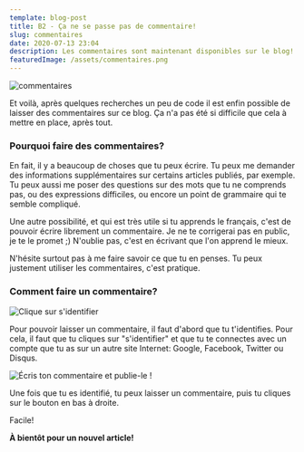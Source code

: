 ```yaml
---
template: blog-post
title: B2 - Ça ne se passe pas de commentaire!
slug: commentaires
date: 2020-07-13 23:04
description: Les commentaires sont maintenant disponibles sur le blog!
featuredImage: /assets/commentaires.png
---
```

![commentaires](/assets/commentaires.png)

Et voilà, après quelques recherches un peu de code il est enfin possible de laisser des commentaires sur ce blog. Ça n'a pas été si difficile que cela à mettre en place, après tout.

### Pourquoi faire des commentaires?

En fait, il y a beaucoup de choses que tu peux écrire. Tu peux me demander des informations supplémentaires sur certains articles publiés, par exemple. Tu peux aussi me poser des questions sur des mots que tu ne comprends pas, ou des expressions difficiles, ou encore un point de grammaire qui te semble compliqué.

Une autre possibilité, et qui est très utile si tu apprends le français, c'est de pouvoir écrire librement un commentaire. Je ne te corrigerai pas en public, je te le promet ;) N'oublie pas, c'est en écrivant que l'on apprend le mieux.

N'hésite surtout pas à me faire savoir ce que tu en penses. Tu peux justement utiliser les commentaires, c'est pratique.

### Comment faire un commentaire?

![Clique sur s'identifier](/assets/capture-d’écran-2020-07-13-à-22.49.13.png)

Pour pouvoir laisser un commentaire, il faut d'abord que tu t'identifies. Pour cela, il faut que tu cliques sur "s'identifier" et que tu te connectes avec un compte que tu as sur un autre site Internet: Google, Facebook, Twitter ou Disqus.

![Écris ton commentaire et publie-le !](/assets/capture-d’écran-2020-07-13-à-22.53.27.png)

Une fois que tu es identifié, tu peux laisser un commentaire, puis tu cliques sur le bouton en bas à droite.

Facile!

**À bientôt pour un nouvel article!**